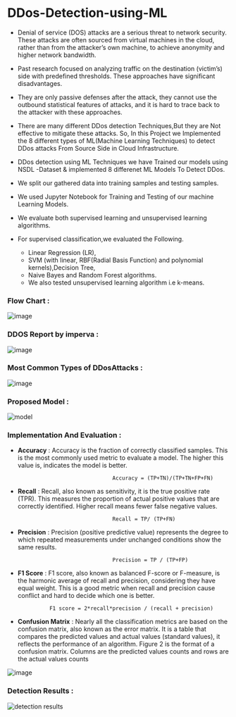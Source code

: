 # DDos-Detection-using-ML
* Denial of service (DOS) attacks are a serious threat to network security. These attacks are often sourced from virtual machines in the cloud, rather than from the attacker’s own machine, to achieve anonymity and higher network bandwidth.
* Past research focused on analyzing traffic on the destination (victim’s) side with predefined thresholds. These approaches have significant disadvantages.
* They are only passive defenses after the attack, they cannot use the outbound statistical features of attacks, and it is hard to trace back to the attacker with these approaches.
* There are many different DDos detection Techniques,But they are Not effective to mitigate these attacks.
  So, In this Project we Implemented the 8 different types of  ML(Machine Learning Techniques) to detect DDos attacks From Source Side in Cloud Infrastructure. 

* DDos detection using ML Techniques we have Trained our models using NSDL -Dataset & implemented 8 differenet ML Models To Detect DDos.
* We split our gathered data into training samples and testing samples.
* We used Jupyter Notebook for Training and Testing of our machine Learning Models.
* We evaluate both supervised learning and unsupervised learning algorithms. 
* For supervised classification,we evaluated the Following.
   - Linear Regression (LR),
   - SVM (with linear, RBF(Radial Basis Function) and polynomial kernels),Decision Tree,
   - Naive Bayes and Random Forest algorithms.
   - We also tested unsupervised learning algorithm i.e k-means.
### Flow Chart :
![image](https://user-images.githubusercontent.com/69844239/127862059-404a8c1e-65fd-42f6-a1b8-a31d9fd4b665.png)

### DDOS Report by imperva : 
![image](https://user-images.githubusercontent.com/69844239/127859906-4638bbf5-dd5a-4521-a0f0-e2ab06f30478.png)
### Most Common Types of DDosAttacks : 
![image](https://user-images.githubusercontent.com/69844239/127860077-fc633342-8ddf-44ad-86d7-4bb1f7cd12db.png)
### Proposed Model : 
![model](https://user-images.githubusercontent.com/69844239/127863514-797e5442-91a5-4797-bd46-287f79eb3858.jpg)
### **Implementation And Evaluation** :
* **Accuracy** : Accuracy is the fraction of correctly classified samples. This is the most commonly used metric to evaluate a model. The higher this value is, indicates the model is better.
                                    
                                    Accuracy = (TP+TN)/(TP+TN+FP+FN) 
* **Recall** : Recall, also known as sensitivity, it is the true positive rate (TPR). This measures the proportion of actual positive values that are correctly identified. Higher recall means fewer false negative values. 

                                    Recall = TP/ (TP+FN)



 
* **Precision** : Precision (positive predictive value) represents the degree to which repeated measurements under unchanged conditions show the same results.
                                    
                                    Precision = TP / (TP+FP)

* **F1 Score** : F1 score, also known as balanced F-score or F-measure, is the harmonic average of recall and precision, considering they have equal weight. This is a good metric when recall and precision cause conflict and hard to decide which one is better.

                F1 score = 2*recall*precision / (recall + precision)
* **Confusion Matrix** : Nearly all the classification metrics are based on the confusion matrix, also known as the error matrix. It is a table that compares the predicted values and actual values (standard values), it reflects the performance of an algorithm. Figure 2 is the format of a confusion matrix. Columns are the predicted values counts and rows are the actual values counts
                        
 ![image](https://user-images.githubusercontent.com/69844239/127862308-636eabe8-5a0f-4509-985f-7c3216e968ab.png)



 
    



### Detection Results :
![detection results](https://user-images.githubusercontent.com/69844239/127863218-a5eb5ea6-d60b-43b6-ad2e-03152aab411c.jpg)





